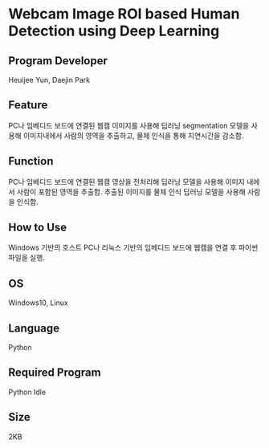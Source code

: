 # Webcam Image ROI based Human Detection using Deep Learning

## Program Developer

Heuijee Yun, Daejin Park



## Feature

PC나 임베디드 보드에 연결된 웹캠 이미지를 사용해 딥러닝 segmentation 모델을 사용해 이미지내에서 사람의 영역을 추출하고, 물체 인식을 통해 지연시간을 감소함.



## Function

PC나 임베디드 보드에 연결된 웹캠 영상을 전처리해 딥러닝 모델을 사용해 이미지 내에서 사람이 포함된 영역을 추출함. 추출된 이미지를 물체 인식 딥러닝 모델을 사용해 사람을 인식함.



## How to Use

Windows 기반의 호스트 PC나 리눅스 기반의 임베디드 보드에 웹캠을 연결 후 파이썬 파일을 실행.



## OS

 Windows10, Linux



## Language

 Python



## Required Program

 Python Idle



## Size

2KB